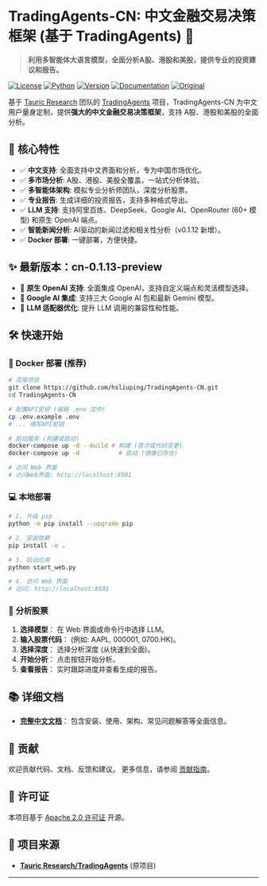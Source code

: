 # TradingAgents-CN: 中文金融交易决策框架 (基于 TradingAgents) 🚀

> **利用多智能体大语言模型，全面分析A股、港股和美股，提供专业的投资建议和报告。**

[![License](https://img.shields.io/badge/License-Apache%202.0-blue.svg)](https://opensource.org/licenses/Apache-2.0)
[![Python](https://img.shields.io/badge/Python-3.10%2B-blue.svg)](https://www.python.org/)
[![Version](https://img.shields.io/badge/Version-cn--0.1.13--preview-orange.svg)](./VERSION)
[![Documentation](https://img.shields.io/badge/docs-中文文档-green.svg)](./docs/)
[![Original](https://img.shields.io/badge/基于-TauricResearch/TradingAgents-orange.svg)](https://github.com/TauricResearch/TradingAgents)

基于 [Tauric Research](https://github.com/TauricResearch) 团队的 [TradingAgents](https://github.com/TauricResearch/TradingAgents) 项目，TradingAgents-CN 为中文用户量身定制，提供**强大的中文金融交易决策框架**，支持 A股、港股和美股的全面分析。

## 🚀 **核心特性**

*   ✅ **中文支持**: 全面支持中文界面和分析，专为中国市场优化。
*   ✅ **多市场分析**: A股、港股、美股全覆盖，一站式分析体验。
*   ✅ **多智能体架构**: 模拟专业分析师团队，深度分析股票。
*   ✅ **专业报告**: 生成详细的投资报告，支持多种格式导出。
*   ✅ **LLM 支持**:  支持阿里百炼、DeepSeek、Google AI、OpenRouter (60+ 模型) 和原生 OpenAI 端点。
*   ✅ **智能新闻分析**:  AI驱动的新闻过滤和相关性分析（v0.1.12 新增）。
*   ✅ **Docker 部署**: 一键部署，方便快捷。

## ✨ **最新版本：cn-0.1.13-preview**

*   🤖 **原生 OpenAI 支持**:  全面集成 OpenAI，支持自定义端点和灵活模型选择。
*   🧠 **Google AI 集成**:  支持三大 Google AI 包和最新 Gemini 模型。
*   🔧 **LLM 适配器优化**: 提升 LLM 调用的兼容性和性能。

## 🛠️ **快速开始**

### 🐳 **Docker 部署 (推荐)**

```bash
# 克隆项目
git clone https://github.com/hsliuping/TradingAgents-CN.git
cd TradingAgents-CN

# 配置API密钥 (编辑 .env 文件)
cp .env.example .env
# ... 填写API密钥

# 启动服务 (构建或启动)
docker-compose up -d --build # 构建 (首次或代码变更)
docker-compose up -d           # 启动 (镜像已存在)

# 访问 Web 界面
# 访问Web界面: http://localhost:8501
```

### 💻 **本地部署**

```bash
# 1. 升级 pip
python -m pip install --upgrade pip

# 2. 安装依赖
pip install -e .

# 3. 启动应用
python start_web.py

# 4. 访问 Web 界面
# 访问: http://localhost:8501
```

### 🚀 **分析股票**

1.  **选择模型**： 在 Web 界面或命令行中选择 LLM。
2.  **输入股票代码**： (例如: AAPL, 000001, 0700.HK)。
3.  **选择深度**： 选择分析深度 (从快速到全面)。
4.  **开始分析**： 点击按钮开始分析。
5.  **查看报告**： 实时跟踪进度并查看生成的报告。

## 📚 **详细文档**

*   [**完整中文文档**](docs/)： 包含安装、使用、架构、常见问题解答等全面信息。

## 🤝 **贡献**

欢迎贡献代码、文档、反馈和建议。 更多信息，请参阅 [贡献指南](CONTRIBUTING.md)。

## 📄 **许可证**

本项目基于 [Apache 2.0 许可证](LICENSE) 开源。

## 🔗 **项目来源**

*   [**Tauric Research/TradingAgents**](https://github.com/TauricResearch/TradingAgents) (原项目)

---